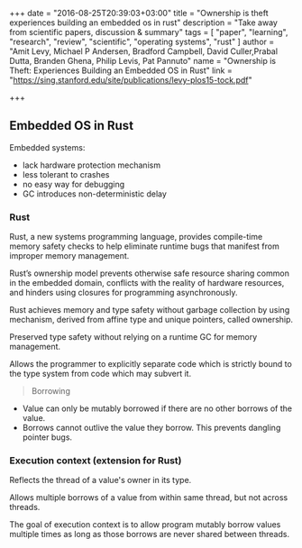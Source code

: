 +++
date = "2016-08-25T20:39:03+03:00"
title = "Ownership is theft experiences building an embedded os in rust"
description = "Take away from scientific papers, discussion & summary"
tags = [
  "paper",
  "learning",
  "research",
  "review",
  "scientific",
  "operating systems",
  "rust"
]
author = "Amit Levy, Michael P Andersen, Bradford Campbell, David Culler,Prabal Dutta, Branden Ghena, Philip Levis, Pat Pannuto"
name = "Ownership is Theft: Experiences Building an Embedded OS in Rust"
link = "https://sing.stanford.edu/site/publications/levy-plos15-tock.pdf"

+++

## Embedded OS in Rust

Embedded systems:

 - lack hardware protection mechanism
 - less tolerant to crashes
 - no easy way for debugging
 - GC introduces non-deterministic delay

### Rust

Rust, a new systems programming language, provides compile-time memory safety checks to help eliminate runtime bugs that manifest from improper memory management.

Rust’s ownership model prevents otherwise safe resource sharing common in the embedded domain, conflicts with the reality of hardware resources, and hinders using closures for programming asynchronously.

Rust achieves memory and type safety without garbage collection by using mechanism, derived from affine type and unique pointers, called ownership.

Preserved type safety without relying on a runtime GC for memory management.

Allows the programmer to explicitly separate code which is strictly bound to the type system from code which may subvert it.

> Borrowing

 - Value can only be mutably borrowed if there are no other borrows of the value.
 - Borrows cannot outlive the value they borrow. This prevents dangling pointer bugs.

### Execution context (extension for Rust)

Reflects the thread of a value's owner in its type.

Allows multiple borrows of a value from within same thread, but not across threads.

The goal of execution context is to allow program mutably borrow values multiple times as long as those borrows are never shared between threads.
